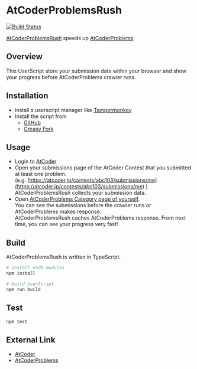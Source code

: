 # AtCoderProblemsRush

[![Build Status](https://travis-ci.org/koyumeishi/AtCoderProblemsRush.svg?branch=master)](https://travis-ci.org/koyumeishi/AtCoderProblemsRush)

[AtCoderProblemsRush](https://github.com/koyumeishi/AtCoderProblemsRush) speeds up [AtCoderProblems](http://kenkoooo.com/atcoder/).

## Overview

This UserScript store your submission data within your browser and show your progress before AtCoderProblems crawler runs.

## Installation

- install a userscript manager like [Tampermonkey](https://tampermonkey.net/)
- Install the script from  
    * [GitHub](https://koyumeishi.github.io/AtCoderProblemsRush/AtCoderProblemsRush.user.js)
    * [Greasy Fork](https://greasyfork.org/en/scripts/373299-atcoderproblemsrush)

## Usage

* Login to [AtCoder](https://atcoder.jp)
* Open your submissions page of the AtCoder Contest that you submitted at least one problem.  
  (e.g. [https://atcoder.jp/contests/abc103/submissions/me](https://atcoder.jp/contests/abc103/submissions/me) )  
  AtCoderProblemsRush collects your submission data.
* Open [AtCoderProblems Category page of yourself](https://kenkoooo.com/atcoder/#/table/koyumeishi).  
  You can see the submissions before the crawler runs or AtCoderProblems makes response.  
  AtCoderProblemsRush caches AtCoderProblems response. 
  From next time, you can see your progress very fast!

## Build

AtCoderProblemsRush is written in TypeScript.

```bash
# install node modules
npm install

# build UserScript
npm run build
```

## Test

```bash
npm test
```

## External Link

* [AtCoder](https://atcoder.jp)
* [AtCoderProblems](http://kenkoooo.com/atcoder/)

